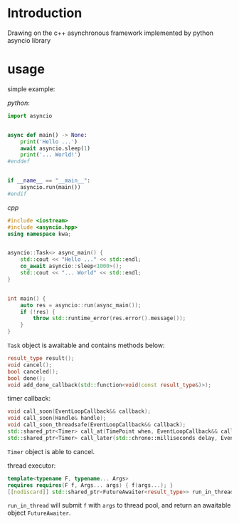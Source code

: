 # Introduction

Drawing on the c++ asynchronous framework implemented by python asyncio library

# usage

simple example:

*python*:
```python
import asyncio


async def main() -> None:
    print('Hello ...')
    await asyncio.sleep(1)
    print('... World!')
#enddef


if __name__ == "__main__":
    asyncio.run(main())
#endif
```

*cpp*
```cpp
#include <iostream>
#include <asyncio.hpp>
using namespace kwa;


asyncio::Task<> async_main() {
    std::cout << "Hello ..." << std::endl;
    co_await asyncio::sleep<1000>();
    std::cout << "... World" << std::endl;
}


int main() {
    auto res = asyncio::run(async_main());
    if (!res) {
        throw std::runtime_error(res.error().message());
    }
}
```

`Task` object is awaitable and contains methods below:

```cpp
result_type result();
void cancel();
bool canceled();
bool done();
void add_done_callback(std::function<void(const result_type&)>);
```

timer callback:

```cpp
void call_soon(EventLoopCallback&& callback);
void call_soon(Handle& handle);
void call_soon_threadsafe(EventLoopCallback&& callback);
std::shared_ptr<Timer> call_at(TimePoint when, EventLoopCallback&& callback);
std::shared_ptr<Timer> call_later(std::chrono::milliseconds delay, EventLoopCallback&& callback);
```

`Timer` object is able to cancel.

thread executor:

```cpp
template<typename F, typename... Args>
requires requires(F f, Args... args) { f(args...); }
[[nodiscard]] std::shared_ptr<FutureAwaiter<result_type>> run_in_thread(F&& f, Args&&... args);
```

`run_in_thread` will submit `f` with `args` to thread pool, and return an awaitable object
`FutureAwaiter`.
